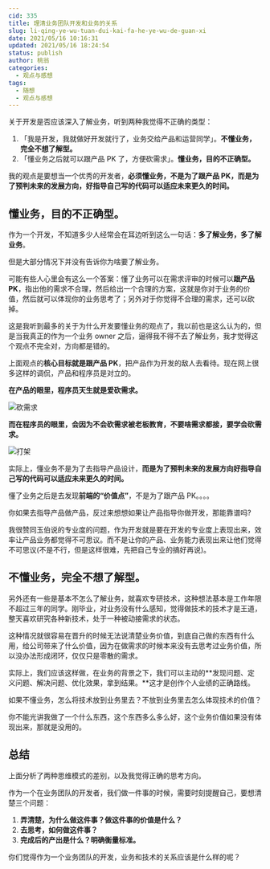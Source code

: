 ```yaml
---
cid: 335
title: 理清业务团队开发和业务的关系
slug: li-qing-ye-wu-tuan-dui-kai-fa-he-ye-wu-de-guan-xi
date: 2021/05/16 10:16:31
updated: 2021/05/16 18:24:54
status: publish
author: 桃翁
categories: 
  - 观点与感想
tags: 
  - 随想
  - 观点与感想
---
```



关于开发是否应该深入了解业务，听到两种我觉得不正确的类型：

1. 「我是开发，我就做好开发就行了，业务交给产品和运营同学」。**不懂业务，完全不想了解型。**
2. 「懂业务之后就可以跟产品 PK 了，方便砍需求」。**懂业务，目的不正确型。**

我的观点是要想当一个优秀的开发者，**必须懂业务，不是为了跟产品 PK，而是为了预判未来的发展方向，好指导自己写的代码可以适应未来更久的时间。**

## **懂业务，目的不正确型。**

作为一个开发，不知道多少人经常会在耳边听到这么一句话：**多了解业务，多了解业务**。

但是大部分情况下并没有告诉你为啥要了解业务。

可能有些人心里会有这么一个答案：懂了业务可以在需求评审的时候可以**跟产品 PK**，指出他的需求不合理，然后给出一个合理的方案，这就是你对于业务的价值，然后就可以体现你的业务思考了；另外对于你觉得不合理的需求，还可以砍掉。

这是我听到最多的关于为什么开发要懂业务的观点了，我以前也是这么认为的，但是当我真正的作为一个业务 owner 之后，逼得我不得不去了解业务，我才觉得这个观点不完全对，方向都是错的。

上面观点的**核心目标就是跟产品 PK**，把产品作为开发的敌人去看待。现在网上很多这样的调侃，产品和程序员是对立的。

**在产品的眼里，程序员天生就是爱砍需求。**

![砍需求](http://imgs.taoweng.site/2021-05-16-101200.jpg)

**而在程序员的眼里，会因为不会砍需求被老板教育，不要啥需求都接，要学会砍需求。**

![打架](http://imgs.taoweng.site/2021-05-16-101218.jpg)

实际上，懂业务不是为了去指导产品设计，**而是为了预判未来的发展方向好指导自己写的代码可以适应未来更久的时间。**

懂了业务之后是去发现**前端的“价值点”**，不是为了跟产品 PK。。。。

你如果去指导产品做产品，反过来想想如果让产品指导你做开发，那能靠谱吗?

我很赞同玉伯说的专业度的问题，作为开发就是要在开发的专业度上表现出来，效率让产品业务都觉得不可思议。而不是让你的产品、业务能力表现出来让他们觉得不可思议(不是不行，但是这样很难，先把自己专业的搞好再说)。

## **不懂业务，完全不想了解型。**

另外还有一些是基本不怎么了解业务，就喜欢专研技术，这种想法基本是工作年限不超过三年的同学。刚毕业，对业务没有什么感知，觉得做技术的技术才是王道，整天喜欢研究各种新技术，处于一种被动接需求的状态。

这种情况就很容易在晋升的时候无法说清楚业务价值，到底自己做的东西有什么用，给公司带来了什么价值，因为在做需求的时候本来没有去思考过业务价值，所以没办法形成闭环，仅仅只是零散的需求。

实际上，我们应该这样做，在业务的背景之下，我们可以主动的**发现问题、定义问题、解决问题、优化效果，拿到结果。**这才是创作个人业绩的正确路线。

如果不懂业务，怎么将技术放到业务里去？不放到业务里去怎么体现技术的价值？

你不能光讲我做了一个什么东西，这个东西多么多么好，这个业务价值如果没有体现出来，那就是没用的。

## 总结

上面分析了两种思维模式的差别，以及我觉得正确的思考方向。

作为一个在业务团队的开发者，我们做一件事的时候，需要时刻提醒自己，要想清楚三个问题：

1. **弄清楚，为什么做这件事？做这件事的价值是什么？**
2. **去思考，如何做这件事？**
3. **完成后的产出是什么？明确衡量标准。**

你们觉得作为一个业务团队的开发，业务和技术的关系应该是什么样的呢？